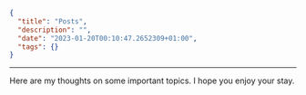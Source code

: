 ```json
{
  "title": "Posts",
  "description": "",
  "date": "2023-01-20T00:10:47.2652309+01:00",
  "tags": {}
}
```
***
Here are my thoughts on some important topics. I hope you enjoy your stay.
